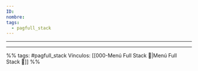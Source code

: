 ```yaml
---
ID: 
nombre: 
tags:
  - pagfull_stack
---
```

___






































___
%%
tags: #pagfull_stack 
Vínculos:  [[000-Menú Full Stack 📃|Menú Full Stack 📃]]
%%
